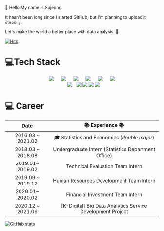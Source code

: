 👋 Hello My name is Sujeong.

It hasn't been long since I started GitHub, but I'm planning to upload it steadily.

Let's make the world a better place with data analysis. 🌱

[![Hits](https://hits.seeyoufarm.com/api/count/incr/badge.svg?url=https%3A%2F%2Fgithub.com%2FSUJEONG999?tab=repositories&count_bg=%2379C83D&title_bg=%23555555&icon=&icon_color=%23E7E7E7&title=hits&edge_flat=false)](https://hits.seeyoufarm.com) 

# 💻Tech Stack

<p align="center">
    <img src="http://img.shields.io/badge/-R-blue?logo=R&logoColor=navy"
        style="height : auto; margin-left : 10px; margin-right : 10px;"/>
   <img src="http://img.shields.io/badge/-RStudio-blue?logo=Rstudio&logoColor=navy"
        style="height : auto; margin-left : 10px; margin-right : 10px;"/>
    <img src="http://img.shields.io/badge/-SAS-blue?logo=SAS&logoColor=navy"
        style="height : auto; margin-left : 10px; margin-right : 10px;"/>
        <img src="http://img.shields.io/badge/-MySQL-lightblue?logo=MySQL&logoColor=navy"
        style="height : auto; margin-left : 10px; margin-right : 10px;"/>
        <img src="http://img.shields.io/badge/-Python-black?&logo=Python&logoColor=green"
        style="height : auto; margin-left : 10px; margin-right : 10px;"/>
    <img src="http://img.shields.io/badge/-SPSS-blue?"
        style="height : auto; margin-left : 10px; margin-right : 10px;"/><br>
    <img src="http://img.shields.io/badge/-JAVASCRIPT-yellow?&logo=JavaScript&logoColor=black"
        style="height : auto; margin-left : 10px; margin-right : 10px;"/>
    <img src="https://img.shields.io/badge/-HTML-red?logo=HTML5&logoColor=white"/>
    <img src="https://img.shields.io/badge/-CSS-blue?logo=CSS3"/>
    <img src="https://img.shields.io/badge/-Django-darkgreen?&logo=Django"/>
    <img src="https://img.shields.io/badge/-HeidiSQL-green?logo=HeidiSQL&logoColor=navy"/>
</p>



#  💻 Career

|       Date        |                       📚 Experience 📚                       |
| :---------------: | :--------------------------------------------------------: |
| 2016.03 ~ 2021.02 | :mortar_board: Statistics and Economics  (*double major*)  |
| 2018.03 ~ 2018.08 |    Undergraduate Intern (Statistics Department Office)     |
| 2019.01~ 2019.02  |              Technical Evaluation Team Intern              |
| 2019.09 ~ 2019.12 |          Human Resources Development Team Intern           |
| 2020.01~ 2020.02  |              Financial Investment Team Intern              |
| 2020.12 ~ 2021.06 | [K-Digital] Big Data Analytics Service Development Project |

![GitHub stats](https://github-readme-stats.vercel.app/api?username=sujeong999&show_icons=true&count_private=true&title_color=000)


